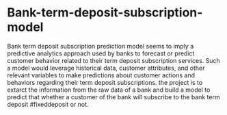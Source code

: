 # Bank-term-deposit-subscription-model
Bank term deposit subscription prediction model seems to imply a predictive analytics approach used by banks to forecast or predict customer behavior related to their term deposit subscription services.
Such a model would leverage historical data, customer attributes, and other relevant variables to make predictions about customer actions and behaviors regarding their term deposit subscriptions. 
the project is to extarct the information from the raw data of a bank and build a model to predict 
that whether a customer of the bank will subscribe to the bank term deposit #fixeddeposit or not.
